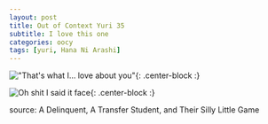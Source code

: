 ```yaml
---
layout: post
title: Out of Context Yuri 35
subtitle: I love this one
categories: oocy
tags: [yuri, Hana Ni Arashi]
---
```




!["That's what I... love about you"](https://imgur.com/3cEuRpR.png){: .center-block :}

![Oh shit I said it face](https://imgur.com/mTshXK4.png){: .center-block :}

source: A Delinquent, A Transfer Student, and Their Silly Little Game